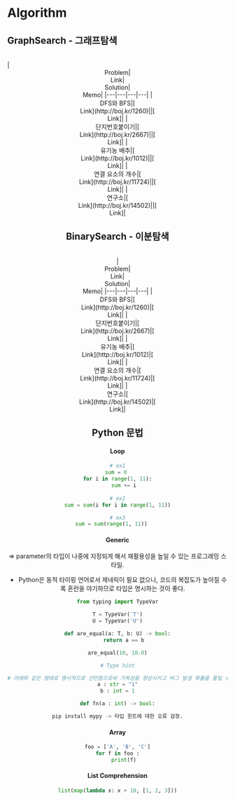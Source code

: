 # Algorithm

## GraphSearch - 그래프탐색
<br>
|<center>Problem|<center>Link|<center>Solution|<center>Memo|
|---|---|---|---|
|<center>DFS와 BFS|[<center>Link](http://boj.kr/1260)||[<center>Link]|
|<center>단지번호붙이기|[<center>Link](http://boj.kr/2667)||[<center>Link]|
|<center>유기농 배추|[<center>Link](http://boj.kr/1012)||[<center>Link]|
|<center>연결 요소의 개수|[<center>Link](http://boj.kr/11724)||[<center>Link]|
|<center>연구소|[<center>Link](http://boj.kr/14502)||[<center>Link]|

    
## BinarySearch - 이분탐색
<br>
|<center>Problem|<center>Link|<center>Solution|<center>Memo|
|---|---|---|---|
|<center>DFS와 BFS|[<center>Link](http://boj.kr/1260)|[<center>Link]|
|<center>단지번호붙이기|[<center>Link](http://boj.kr/2667)|[<center>Link]|
|<center>유기농 배추|[<center>Link](http://boj.kr/1012)|[<center>Link]|
|<center>연결 요소의 개수|[<center>Link](http://boj.kr/11724)|[<center>Link]|
|<center>연구소|[<center>Link](http://boj.kr/14502)|[<center>Link]|
    
    

## Python 문법

#### Loop
```python
# ex1
sum = 0 
for i in range(1, 11):
    sum += i
    
# ex2
sum = sum(i for i in range(1, 11))

# ex3
sum = sum(range(1, 11))    
```

#### Generic
=> parameter의 타입이 나중에 지정되게 해서 재활용성을 높일 수 있는 프로그래밍 스타일.
* Python은 동적 타이핑 언어로서 제네릭이 필요 없으나, 코드의 복잡도가 높아질 수록 혼란을 야기하므로 타입은 명시하는 것이 좋다.

```python
from typing import TypeVar

T = TypeVar('T')
U = TypeVar('U')

def are_equal(a: T, b: U) -> bool:
    return a == b

are_equal(10, 10.0)

# Type hint

# 아래와 같은 형태로 명시적으로 선언함으로써 가독성을 향상시키고 버그 발생 확률을 줄일 수 있다. 단, version 3.5부터 사용이 가능.
a : str = "1"
b : int = 1

def fn(a : int) -> bool:

pip install mypy -> 타입 힌트에 대한 오류 검정.
```

#### Array
```python
foo = ['A', 'B', 'C']
for f in foo :
    print(f)
```


#### List Comprehension
```python
list(map(lambda x: x + 10, [1, 2, 3]))


```



